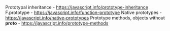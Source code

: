 Prototypal inheritance - https://javascript.info/prototype-inheritance
F.prototype - https://javascript.info/function-prototype
Native prototypes - https://javascript.info/native-prototypes
Prototype methods, objects without **proto** - https://javascript.info/prototype-methods

